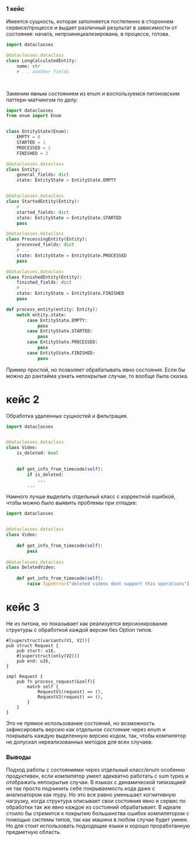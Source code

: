 ### 1 кейс

Имеется сущность, которая заполняется постепенно в стороннем сервисе/процессе и выдает различный результат
в зависимости от состояния: начата, непроинициализирована, в процессе, готова.
```python
import dataclasses

@dataclasses.dataclass
class LongCalculatedEntity:
    name: str
    # ... another fields

    
```

Заменим явным состоянием из enum и воспользуемся питоновским паттерн-матчингом по делу:

```python
import dataclasses
from enum import Enum


class EntityState(Enum):
    EMPTY = 0
    STARTED = 1
    PROCESSED = 2
    FINISHED = 3

@dataclasses.dataclass
class Entity:
    general_fields: dict
    state: EntityState = EntityState.EMPTY


@dataclasses.dataclass
class StartedEntity(Entity):
    # ...
    started_fields: dict
    state: EntityState = EntityState.STARTED
    pass

@dataclasses.dataclass
class ProcessingEntity(Entity):
    processed_fields: dict
    # ...
    state: EntityState = EntityState.PROCESSED
    pass

@dataclasses.dataclass
class FinishedEntity(Entity):
    finished_fields: dict
    # ...
    state: EntityState = EntityState.FINISHED
    pass

def process_entity(entity: Entity):
    match entity.state:
        case EntityState.EMPTY:
            pass
        case EntityState.STARTED:
            pass
        case EntityState.PROCESSED:
            pass
        case EntityState.FINISHED:
            pass


```

Пример простой, но позволяет обрабатывать явно состояния. Если бы можно до рантайма узнать непокрытые случаи,
то вообще была сказка.


# кейс 2

Обработка удаленных сущностей и фильтрация.

```python
import dataclasses


@dataclasses.dataclass
class Video:
    is_deleted: bool
    

    def get_info_from_timecode(self):
        if is_deleted:
            ...
        ...
```

Намного лучше выделить отдельный класс с корректной ошибкой, чтобы можно было выявить проблемы при отладке:

```python
import dataclasses


@dataclasses.dataclass
class Video:
    
    def get_info_from_timecode(self):
        pass
    
@dataclasses.dataclass
class DeletedVideo:
    
    def get_info_from_timecode(self):
        raise TypeError("deleted videos dont support this operations")

```

# кейс 3

Не из питона, но показывает как реализуется версионирование структуры с обработкой каждой версии без Option типов.

```
#[superstruct(variants(V1, V2))]
pub struct Request {
    pub start: u16,
    #[superstruct(only(V2))]
    pub end: u16,
}

impl Request {
    pub fn process_request(&self){
        match self {
            RequestV1(request) => (),
            RequestV2(request) => (),
        }
    }
}

```

Это не прямое использование состояний, но возможность зафиксировать версию как отдельное состояние через 
enum и покрывать каждую выделенную версию кодом, так, чтобы компилятор не допускал нереализованных методов 
для всех случаев.


### Выводы

Подход работы с состояниями через отдельный класс/enum особенно продуктивен, если компилятор умеет адекватно
работать с sum types и отображать непокрытые случаи. В языках с динамической типизацией не так просто подчинить
себе покрываемость кода даже с анализатором как mypy. Но это все равно уменьшает когнитивную нагрузку, когда
структура описывает свои состояния явно и сервис по обработки так же явно каждое из состояний обрабатывает.
В идеале стоило бы стремится к покрытию большинства ошибок компилятором с помощью системы типов, так как машина
в любом случае будет умнее. Но для стоит использовать подходящие языки и хорошо проработанную предметную область.
